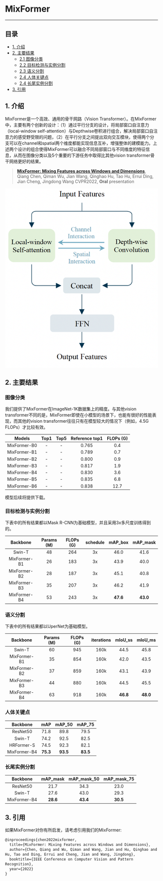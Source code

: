 # MixFormer
---
## 目录

- [1. 介绍](#1)
- [2. 主要结果](#2)
    - [2.1 图像分类](#2.1)
    - [2.2 目标检测与实例分割](#2.2)
    - [2.3 语义分割](#2.3)
    - [2.4 人体关键点](#2.4)
    - [2.4 长尾实例分割](#2.5)
- [3. 引用](#3)

<a name='1'></a>
## 1. 介绍

MixFormer是一个高效、通用的骨干网路（Vision Transformer）。在MixFormer中，主要有两个创新的设计：（1）通过平行分支的设计，将局部窗口自注意力（local-window self-attention）与Depthwise卷积进行组合，解决局部窗口自注意力的感受野受限的问题，（2）在平行分支之间提出双向交互模块，使得两个分支可以在channel和spatial两个维度都能实现信息互补，增强整体的建模能力。上述两个设计的组合使得MixFormer可以融合不同局部窗口与不同维度的特征信息，从而在图像分类以及5个重要的下游任务中取得比其他vision transformer骨干网络更好的结果。

> [**MixFormer: Mixing Features across Windows and Dimensions**](https://arxiv.org/abs/2204.02557),            
> Qiang Chen, Qiman Wu, Jian Wang, Qinghao Hu, Tao Hu, Errui Ding, Jian Cheng, Jingdong Wang
> CVPR2022, **Oral** presentation

![image](../../images/MixFormer/MixingBlock.png)


<a name='2'></a>
## 2. 主要结果

<a name='2.1'></a>
### 图像分类
我们提供了MixFormer在ImageNet-1K数据集上的精度。与其他vision transformer不同的是，MixFormer即使在小模型的场景下，也能有很好的性能表现，而其他的vision transformer往往只有在模型较大的情况下（例如，4.5G FLOPs）才比较有效。

| Models | Top1 | Top5 | Reference top1| FLOPs (G) |
|:--:|:--:|:--:|:--:|:--:|
| MixFormer-B0 | - | - | 0.765 |  0.4  |
| MixFormer-B1 | - | - | 0.789 |  0.7  |
| MixFormer-B2 | - | - | 0.800 |  0.9  |
| MixFormer-B3 | - | - | 0.817 |  1.9  |
| MixFormer-B4 | - | - | 0.830 |  3.6  |
| MixFormer-B5 | - | - | 0.835 |  6.8  |
| MixFormer-B6 | - | - | 0.838 |  12.7  |

模型后续将提供下载。

<a name='2.2'></a>
### 目标检测与实例分割
下表中的所有结果都以Mask R-CNN为基础模型，并且采用3x多尺度训练得到的。

| Backbone | Params (M) | FLOPs (G) | schedule | mAP_box| mAP_mask |
|:--:|:--:|:--:|:--:|:--:| :--:|
| Swin-T | 48 | 264 | 3x | 46.0| 41.6 |
| MixFormer-B1 | 26 | 183 | 3x | 43.9 | 40.0 |
| MixFormer-B2 | 28 | 187 | 3x | 45.1 | 40.8 |
| MixFormer-B3 | 35 | 207 | 3x | 46.2 | 41.9 |
| MixFormer-B4 | 53 | 243 | 3x | **47.6** | **43.0** |

<a name='2.3'></a>
### 语义分割
下表中的所有结果都以UperNet为基础模型。

| Backbone | Params (M) | FLOPs (G) | iterations | mIoU_ss | mIoU_ms |
|:--:|:--:|:--:|:--:|:--:| :--:|
| Swin-T | 60 | 945 | 160k | 44.5| 45.8 |
| MixFormer-B1 | 35 | 854 | 160k | 42.0 | 43.5 |
| MixFormer-B2 | 37 | 859 | 160k | 43.1 | 43.9 |
| MixFormer-B3 | 44 | 880 | 160k | 44.5 | 45.5 |
| MixFormer-B4 | 63 | 918 | 160k | **46.8** | **48.0** |

<a name='2.4'></a>
### 人体关键点

| Backbone | mAP | mAP_50 | mAP_75 |
|:--:|:--:|:--:|:--:|
| ResNet50 | 71.8 | 89.8 | 79.5 |
| Swin-T | 74.2 | 92.5 | 82.5 |
| HRFormer-S | 74.5 | 92.3 | 82.1 |
| MixFormer-B4 | **75.3** | **93.5** | **83.5** |

<a name='2.5'></a>
### 长尾实例分割

| Backbone | mAP_mask | mAP_mask_50 | mAP_mask_75 |
|:--:|:--:|:--:|:--:|
| ResNet50 | 21.7 | 34.3 | 23.0 |
| Swin-T | 27.6 | 43.0 | 29.3 |
| MixFormer-B4 | **28.6** | **43.4** | **30.5** |

<a name="3"></a>
## 3. 引用

如果MixFormer对你有所启发，请考虑引用我们的MixFormer:
```
@inproceedings{chen2022mixformer,
  title={MixFormer: Mixing Features across Windows and Dimensions},
  author={Chen, Qiang and Wu, Qiman and Wang, Jian and Hu, Qinghao and Hu, Tao and Ding, Errui and Cheng, Jian and Wang, Jingdong},
  booktitle={IEEE Conference on Computer Vision and Pattern Recognition},
  year={2022}
}
```

